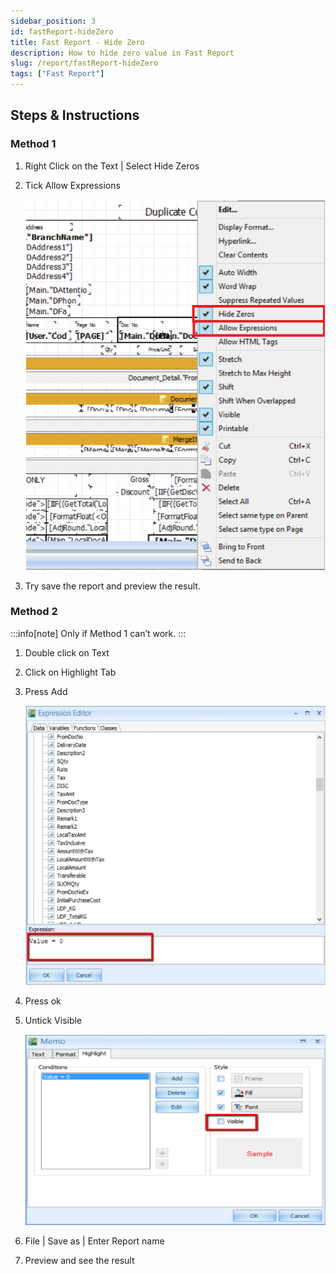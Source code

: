 ```yaml
---
sidebar_position: 3
id: fastReport-hideZero
title: Fast Report - Hide Zero
description: How to hide zero value in Fast Report
slug: /report/fastReport-hideZero
tags: ["Fast Report"]
---
```


## Steps & Instructions

### Method 1

   1. Right Click on the Text | Select Hide Zeros

   2. Tick Allow Expressions

      ![1](../../static/img/report/fastReport-hideZero/1.png)

   3. Try save the report and preview the result.

### Method 2

:::info[note]
Only if Method 1 can’t work.
:::

1. Double click on Text

2. Click on Highlight Tab

3. Press Add

   ![2](../../static/img/report/fastReport-hideZero/2.png)

4. Press ok

5. Untick Visible

   ![3](../../static/img/report/fastReport-hideZero/3.png)

6. File | Save as | Enter Report name
7. Preview and see the result
